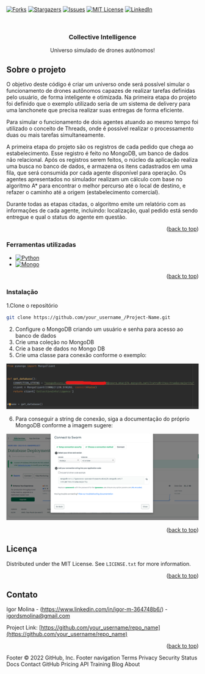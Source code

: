 <!-- Improved compatibility of back to top link: See: https://github.com/othneildrew/Best-README-Template/pull/73 -->
<a name="readme-top"></a>
<!--
*** Thanks for checking out the Best-README-Template. If you have a suggestion
*** that would make this better, please fork the repo and create a pull request
*** or simply open an issue with the tag "enhancement".
*** Don't forget to give the project a star!
*** Thanks again! Now go create something AMAZING! :D
-->

<!-- PROJECT SHIELDS -->
<!--
*** I'm using markdown "reference style" links for readability.
*** Reference links are enclosed in brackets [ ] instead of parentheses ( ).
*** See the bottom of this document for the declaration of the reference variables
*** for contributors-url, forks-url, etc. This is an optional, concise syntax you may use.
*** https://www.markdownguide.org/basic-syntax/#reference-style-links
-->
[![Forks][forks-shield]][forks-url]
[![Stargazers][stars-shield]][stars-url]
[![Issues][issues-shield]][issues-url]
[![MIT License][license-shield]][license-url]
[![LinkedIn][linkedin-shield]][linkedin-url]

<br />
<div align="center">

  <h3 align="center">Collective Intelligence</h3>

  <p align="center">
    Universo simulado de drones autônomos!
    <br />
  </p>
</div>

<!-- ABOUT THE PROJECT -->
## Sobre o projeto

O objetivo deste código é criar um universo onde será possível simular o funcionamento de drones autônomos capazes de 
realizar tarefas definidas pelo usuário, de forma inteligente e otimizada. Na primeira etapa do projeto foi definido que 
o exemplo utilizado seria de um sistema de delivery para uma lanchonete que precisa realizar suas entregas de forma eficiente.

Para simular o funcionamento de dois agentes atuando ao mesmo tempo foi utilizado o conceito de Threads, onde é possível realizar o processamento duas ou mais tarefas simultaneamente.

A primeira etapa do projeto são os registros de cada pedido que chega ao estabelecimento. Esse registro é feito no MongoDB, um banco de dados não relacional.
Após os registros serem feitos, o núcleo da aplicação realiza uma busca no banco de dados, e armazena os itens cadastrados em uma fila, que será consumida por cada agente disponível para operação.
Os agentes apresentados no simulador realizam um cálculo com base no algoritmo A* para encontrar o melhor percurso até o local de destino, e refazer o caminho até a origem (estabelecimento comercial).

Durante todas as etapas citadas, o algoritmo emite um relatório com as informações de cada agente, incluindo: localização, qual pedido está sendo entregue e qual o status do agente em questão.

<p align="right">(<a href="#readme-top">back to top</a>)</p>

### Ferramentas utilizadas

* [![Python][Python.org]][python-url]
* [![Mongo][mongo-shield]][mongo-url]

<p align="right">(<a href="#readme-top">back to top</a>)</p>

### Instalação

1.Clone o repositório
   ```sh
   git clone https://github.com/your_username_/Project-Name.git
   ```
2. Configure o MongoDB criando um usuário e senha para acesso ao banco de dados
3. Crie uma coleção no MongoDB
4. Crie a base de dados no Mongo DB
5. Crie uma classe para conexão conforme o exemplo:

![](data/cap2.png)

6. Para conseguir a string de conexão, siga a documentação do próprio MongoDB conforme a imagem sugere:

![](data/cap1.png)

<p align="right">(<a href="#readme-top">back to top</a>)</p>

<!-- LICENSE -->
## Licença

Distributed under the MIT License. See `LICENSE.txt` for more information.

<p align="right">(<a href="#readme-top">back to top</a>)</p>

<!-- CONTACT -->
## Contato

Igor Molina - (https://www.linkedin.com/in/igor-m-364748b6/) - igordsmolina@gmail.com

Project Link: [https://github.com/your_username/repo_name](https://github.com/your_username/repo_name)

<p align="right">(<a href="#readme-top">back to top</a>)</p>

<!-- MARKDOWN LINKS & IMAGES -->
<!-- https://www.markdownguide.org/basic-syntax/#reference-style-links -->
[forks-shield]: https://img.shields.io/github/forks/othneildrew/Best-README-Template.svg?style=for-the-badge
[forks-url]: https://github.com/othneildrew/Best-README-Template/network/members
[stars-shield]: https://img.shields.io/github/stars/othneildrew/Best-README-Template.svg?style=for-the-badge
[stars-url]: https://github.com/othneildrew/Best-README-Template/stargazers
[issues-shield]: https://img.shields.io/github/issues/othneildrew/Best-README-Template.svg?style=for-the-badge
[issues-url]: https://github.com/othneildrew/Best-README-Template/issues
[license-shield]: https://img.shields.io/github/license/othneildrew/Best-README-Template.svg?style=for-the-badge
[license-url]: https://github.com/othneildrew/Best-README-Template/blob/master/LICENSE.txt
[linkedin-shield]: https://img.shields.io/badge/-LinkedIn-black.svg?style=for-the-badge&logo=linkedin&colorB=555
[linkedin-url]: https://linkedin.com/in/othneildrew
[product-screenshot]: images/screenshot.png
[Python.org]: https://img.shields.io/badge/python-3670A0?style=for-the-badge&logo=python&logoColor=ffdd54
[python-url]: https://www.python.org
[mongo-shield]: https://img.shields.io/badge/mongoDB-3670A0?style=for-the-badge&logo=mongodb&logoColor=green
[mongo-url]: https://www.mongodb.com/home
Footer
© 2022 GitHub, Inc.
Footer navigation
Terms
Privacy
Security
Status
Docs
Contact GitHub
Pricing
API
Training
Blog
About
